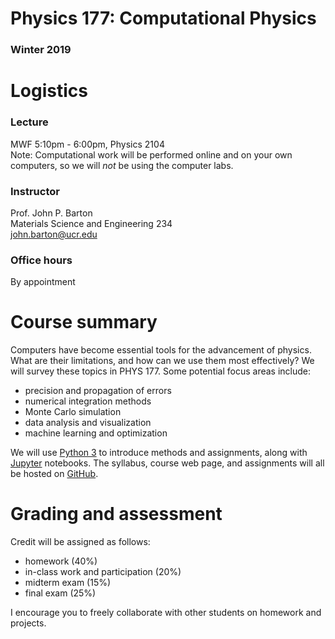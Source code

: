 # Physics 177: Computational Physics
### Winter 2019


# Logistics

### Lecture
MWF 5:10pm - 6:00pm, Physics 2104  
Note: Computational work will be performed online and on your own computers, so we will *not* be using the computer labs.  

### Instructor
Prof. John P. Barton  
Materials Science and Engineering 234  
john.barton@ucr.edu  

### Office hours
By appointment


# Course summary
Computers have become essential tools for the advancement of physics. What are their limitations, and how can we use them most effectively? We will survey these topics in PHYS 177. Some potential focus areas include:
- precision and propagation of errors  
- numerical integration methods  
- Monte Carlo simulation  
- data analysis and visualization  
- machine learning and optimization  


We will use [Python 3](https://www.python.org/download/releases/3.0/) to introduce methods and assignments, along with [Jupyter](https://jupyter.org/) notebooks. The syllabus, course web page, and assignments will all be hosted on [GitHub](https://github.com/).


# Grading and assessment
Credit will be assigned as follows:
- homework (40%)  
- in-class work and participation (20%)
- midterm exam (15%)  
- final exam (25%)  

I encourage you to freely collaborate with other students on homework and projects.
